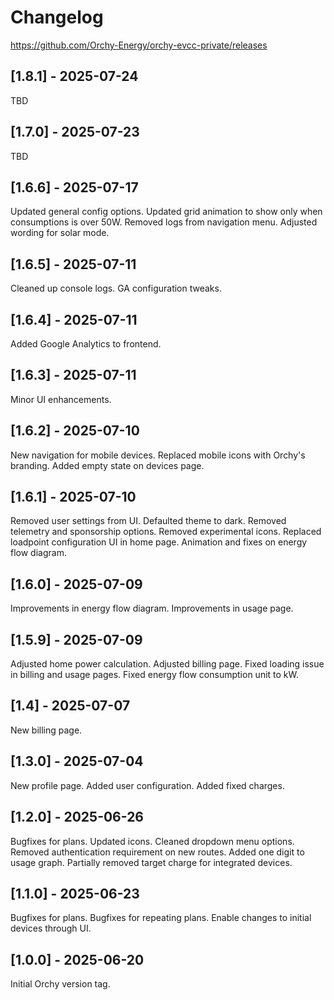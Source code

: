 # Changelog

https://github.com/Orchy-Energy/orchy-evcc-private/releases

## [1.8.1] - 2025-07-24
TBD

## [1.7.0] - 2025-07-23
TBD

## [1.6.6] - 2025-07-17
Updated general config options. 
Updated grid animation to show only when consumptions is over 50W. 
Removed logs from navigation menu. 
Adjusted wording for solar mode. 

## [1.6.5] - 2025-07-11
Cleaned up console logs. 
GA configuration tweaks. 

## [1.6.4] - 2025-07-11
Added Google Analytics to frontend.

## [1.6.3] - 2025-07-11
Minor UI enhancements.

## [1.6.2] - 2025-07-10
New navigation for mobile devices. 
Replaced mobile icons with Orchy's branding. 
Added empty state on devices page. 

## [1.6.1] - 2025-07-10
Removed user settings from UI. 
Defaulted theme to dark. 
Removed telemetry and sponsorship options. 
Removed experimental icons. 
Replaced loadpoint configuration UI in home page. 
Animation and fixes on energy flow diagram. 

## [1.6.0] - 2025-07-09
Improvements in energy flow diagram. 
Improvements in usage page. 

## [1.5.9] - 2025-07-09
Adjusted home power calculation. 
Adjusted billing page. 
Fixed loading issue in billing and usage pages. 
Fixed energy flow consumption unit to kW. 

## [1.4] - 2025-07-07
New billing page.

## [1.3.0] - 2025-07-04
New profile page. 
Added user configuration. 
Added fixed charges. 

## [1.2.0] - 2025-06-26
Bugfixes for plans. 
Updated icons. 
Cleaned dropdown menu options. 
Removed authentication requirement on new routes. 
Added one digit to usage graph. 
Partially removed target charge for integrated devices. 

## [1.1.0] - 2025-06-23
Bugfixes for plans. 
Bugfixes for repeating plans. 
Enable changes to initial devices through UI. 

## [1.0.0] - 2025-06-20
Initial Orchy version tag. 
